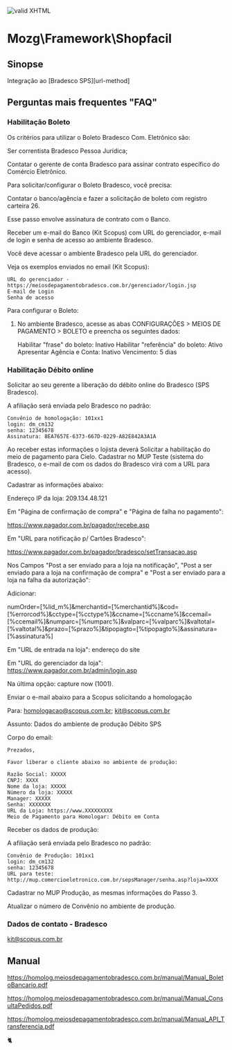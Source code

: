 [checkmark]: https://raw.githubusercontent.com/mozgbrasil/mozgbrasil.github.io/master/assets/images/logos/logo_32_32.png "MOZG"
![valid XHTML][checkmark]

# Mozg\Framework\Shopfacil

## Sinopse

Integração ao [Bradesco SPS][url-method]

## Perguntas mais frequentes "FAQ"

### Habilitação Boleto

Os critérios para utilizar o Boleto Bradesco Com. Eletrônico são:

Ser correntista Bradesco Pessoa Jurídica;

Contatar o gerente de conta Bradesco para assinar contrato específico do Comércio Eletrônico.

Para solicitar/configurar o Boleto Bradesco, você precisa:

Contatar o banco/agência e fazer a solicitação de boleto com registro carteira 26.

Esse passo envolve assinatura de contrato com o Banco.

Receber um e-mail do Banco (Kit Scopus) com URL do gerenciador, e-mail de login e senha de acesso ao ambiente Bradesco.

Você deve acessar o ambiente Bradesco pela URL do gerenciador.

Veja os exemplos enviados no email (Kit Scopus):

    URL do gerenciador - https://meiosdepagamentobradesco.com.br/gerenciador/login.jsp
    E-mail de Login
    Senha de acesso

Para configurar o Boleto:

1. No ambiente Bradesco, acesse as abas CONFIGURAÇÕES > MEIOS DE PAGAMENTO > BOLETO e preencha os seguintes dados:

    Habilitar "frase" do boleto: Inativo
    Habilitar "referência" do boleto: Ativo
    Apresentar Agência e Conta: Inativo
    Vencimento: 5 dias

### Habilitação Débito online

Solicitar ao seu gerente a liberação do débito online do Bradesco (SPS Bradesco).

A afiliação será enviada pelo Bradesco no padrão:

	Convênio de homologação: 101xx1
	login: dm_cm132
	senha: 12345678
	Assinatura: 8EA7657E-6373-667D-0229-A82E842A3A1A

Ao receber estas informações o lojista deverá Solicitar a habilitação do meio de pagamento para Cielo.
Cadastrar no MUP Teste (sistema do Bradesco, o e-mail de com os dados do Bradesco virá com a URL para acesso).

Cadastrar as informações abaixo:

Endereço IP da loja: 209.134.48.121

Em "Página de confirmação de compra" e "Página de falha no pagamento": 

https://www.pagador.com.br/pagador/recebe.asp

Em "URL para notificação p/ Cartões Bradesco": 

https://www.pagador.com.br/pagador/bradesco/setTransacao.asp

Nos Campos "Post a ser enviado para a loja na notificação", "Post a ser enviado para a loja na confirmação de compra" e "Post a ser enviado para a loja na falha da autorização":

Adicionar: 

numOrder=[%lid_m%]&merchantid=[%merchantid%]&cod=[%errorcod%]&cctype=[%cctype%]&ccname=[%ccname%]&ccemail=[%ccemail%]&numparc=[%numparc%]&valparc=[%valparc%]&valtotal=[%valtotal%]&prazo=[%prazo%]&tipopagto=[%tipopagto%]&assinatura=[%assinatura%]

Em "URL de entrada na loja": endereço do site

Em "URL do gerenciador da loja": https://www.pagador.com.br/admin/login.asp

Na última opção: capture now (1001).

Enviar o e-mail abaixo para a Scopus solicitando a homologação

Para: homologacao@scopus.com.br; kit@scopus.com.br

Assunto: Dados do ambiente de produção Débito SPS

Corpo do email:

	Prezados,

	Favor liberar o cliente abaixo no ambiente de produção:

	Razão Social: XXXXX
	CNPJ: XXXX
	Nome da loja: XXXXX
	Número da loja: XXXXX
	Manager: XXXXX
	Senha: XXXXXXX
	URL da Loja: https://www.XXXXXXXXX
	Meio de Pagamento para Homologar: Débito em Conta

Receber os dados de produção:

A afiliação será enviada pelo Bradesco no padrão:

	Convênio de Produção: 101xx1
	login: dm_cm132
	senha: 12345678
	URL para teste: http://mup.comercioeletronico.com.br/sepsManager/senha.asp?loja=XXXX

Cadastrar no MUP Produção, as mesmas informações do Passo 3.

Atualizar o número de Convênio no ambiente de produção.

### Dados de contato - Bradesco

kit@scopus.com.br

## Manual

https://homolog.meiosdepagamentobradesco.com.br/manual/Manual_BoletoBancario.pdf
 
https://homolog.meiosdepagamentobradesco.com.br/manual/Manual_ConsultaPedidos.pdf
 
https://homolog.meiosdepagamentobradesco.com.br/manual/Manual_API_Transferencia.pdf

:cat2:
